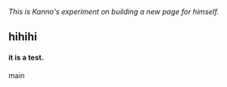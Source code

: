 *This is Kanno's experiment on building a new page for himself.*

## hihihi

#### it is a test.

main
